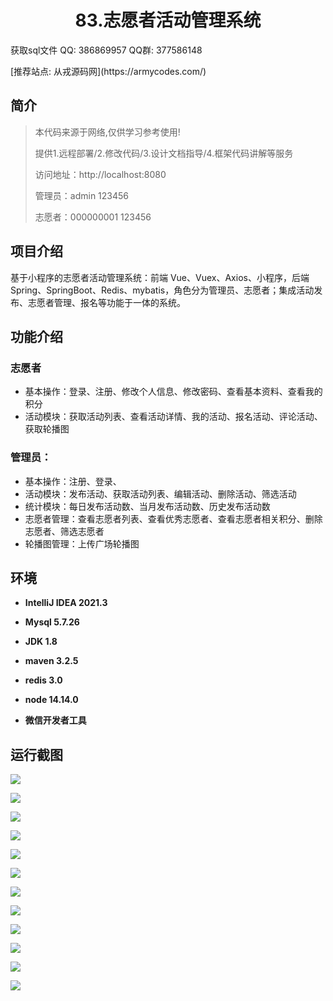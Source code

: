 <p><h1 align="center">83.志愿者活动管理系统</h1></p>

<p> 获取sql文件 QQ: 386869957 QQ群: 377586148 </p>
<p> [推荐站点: 从戎源码网](https://armycodes.com/) </p>

## 简介

> 本代码来源于网络,仅供学习参考使用!
>
> 提供1.远程部署/2.修改代码/3.设计文档指导/4.框架代码讲解等服务
> 
> 访问地址：http://localhost:8080
> 
> 管理员：admin 123456
> 
> 志愿者：000000001 123456
>

## 项目介绍
基于小程序的志愿者活动管理系统：前端 Vue、Vuex、Axios、小程序，后端 Spring、SpringBoot、Redis、mybatis，角色分为管理员、志愿者；集成活动发布、志愿者管理、报名等功能于一体的系统。

## 功能介绍

### 志愿者
- 基本操作：登录、注册、修改个人信息、修改密码、查看基本资料、查看我的积分
- 活动模块：获取活动列表、查看活动详情、我的活动、报名活动、评论活动、获取轮播图

### 管理员：
- 基本操作：注册、登录、
- 活动模块：发布活动、获取活动列表、编辑活动、删除活动、筛选活动
- 统计模块：每日发布活动数、当月发布活动数、历史发布活动数
- 志愿者管理：查看志愿者列表、查看优秀志愿者、查看志愿者相关积分、删除志愿者、筛选志愿者
- 轮播图管理：上传广场轮播图

## 环境

- <b>IntelliJ IDEA 2021.3</b>

- <b>Mysql 5.7.26</b>

- <b>JDK 1.8</b>

- <b>maven 3.2.5</b>

- <b>redis 3.0</b>

- <b>node 14.14.0</b>

- <b>微信开发者工具 </b>

## 运行截图
![](screenshot/1.png)

![](screenshot/2.png)

![](screenshot/3.png)

![](screenshot/4.png)

![](screenshot/5.png)

![](screenshot/6.png)

![](screenshot/7.png)

![](screenshot/8.png)

![](screenshot/9.png)

![](screenshot/10.png)

![](screenshot/11.png)

![](screenshot/12.png)
